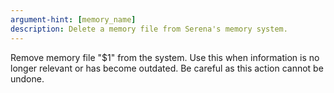 ```yaml
---
argument-hint: [memory_name]
description: Delete a memory file from Serena's memory system.
---
```


Remove memory file "$1" from the system. Use this when information is no longer relevant or has become outdated. Be careful as this action cannot be undone.

